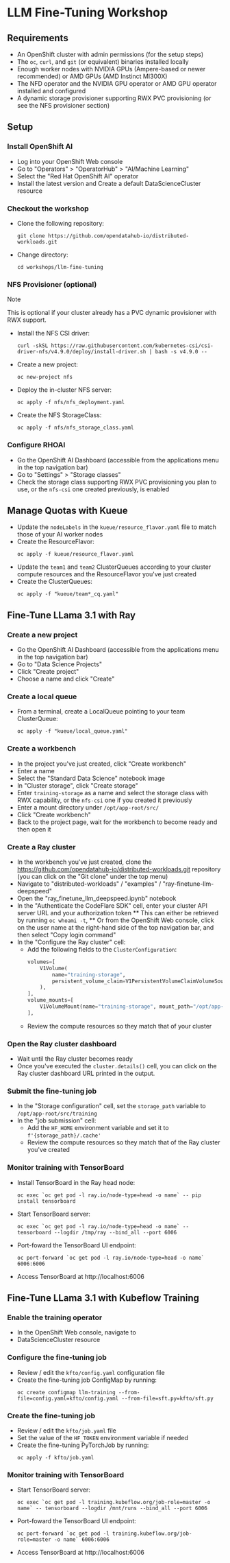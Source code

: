 # LLM Fine-Tuning Workshop

## Requirements

* An OpenShift cluster with admin permissions (for the setup steps)
* The `oc`, `curl`, and `git` (or equivalent) binaries installed locally
* Enough worker nodes with NVIDIA GPUs (Ampere-based or newer recommended) or AMD GPUs (AMD Instinct MI300X)
* The NFD operator and the NVIDIA GPU operator or AMD GPU operator installed and configured 
* A dynamic storage provisioner supporting RWX PVC provisioning (or see the NFS provisioner section)

## Setup

### Install OpenShift AI

* Log into your OpenShift Web console
* Go to "Operators" > "OperatorHub" > "AI/Machine Learning"
* Select the "Red Hat OpenShift AI" operator
* Install the latest version and Create a default DataScienceCluster resource

### Checkout the workshop

* Clone the following repository:
    ```console
    git clone https://github.com/opendatahub-io/distributed-workloads.git
    ```
* Change directory:
    ```console
    cd workshops/llm-fine-tuning
    ```

### NFS Provisioner (optional)

> [!NOTE]
> This is optional if your cluster already has a PVC dynamic provisioner with RWX support.

* Install the NFS CSI driver:
    ```console
    curl -skSL https://raw.githubusercontent.com/kubernetes-csi/csi-driver-nfs/v4.9.0/deploy/install-driver.sh | bash -s v4.9.0 --
    ```
* Create a new project:
    ```console
    oc new-project nfs
    ```
* Deploy the in-cluster NFS server:
    ```console
    oc apply -f nfs/nfs_deployment.yaml
    ```
* Create the NFS StorageClass:
    ```console
    oc apply -f nfs/nfs_storage_class.yaml
    ```

### Configure RHOAI

* Go the OpenShift AI Dashboard (accessible from the applications menu in the top navigation bar)
* Go to "Settings" > "Storage classes"
* Check the storage class supporting RWX PVC provisioning you plan to use, or the `nfs-csi` one created previously, is enabled

## Manage Quotas with Kueue

* Update the `nodeLabels` in the `kueue/resource_flavor.yaml` file to match those of your AI worker nodes
* Create the ResourceFlavor:
    ```console
    oc apply -f kueue/resource_flavor.yaml
    ```
* Update the `team1` and `team2` ClusterQueues according to your cluster compute resources and the ResourceFlavor you've just created
* Create the ClusterQueues:
    ```console
    oc apply -f "kueue/team*_cq.yaml"
    ```

## Fine-Tune LLama 3.1 with Ray

### Create a new project

* Go the OpenShift AI Dashboard (accessible from the applications menu in the top navigation bar)
* Go to "Data Science Projects"
* Click "Create project"
* Choose a name and click "Create"

### Create a local queue

* From a terminal, create a LocalQueue pointing to your team ClusterQueue:
    ```console
    oc apply -f "kueue/local_queue.yaml"
    ```

### Create a workbench

* In the project you've just created, click "Create workbench"
* Enter a name
* Select the "Standard Data Science" notebook image
* In "Cluster storage", click "Create storage"
* Enter `training-storage` as a name and select the storage class with RWX capability, or the `nfs-csi` one if you created it previously
* Enter a mount directory under `/opt/app-root/src/`
* Click "Create workbench"
* Back to the project page, wait for the workbench to become ready and then open it

### Create a Ray cluster

* In the workbench you've just created, clone the https://github.com/opendatahub-io/distributed-workloads.git repository (you can click on the "Git clone" under the top menu)
* Navigate to "distributed-workloads" / "examples" / "ray-finetune-llm-deepspeed"
* Open the "ray_finetune_llm_deepspeed.ipynb" notebook
* In the "Authenticate the CodeFlare SDK" cell, enter your cluster API server URL and your authorization token
** This can either be retrieved by running `oc whoami -t`,
** Or from the OpenShift Web console, click on the user name at the right-hand side of the top navigation bar, and then select "Copy login command"
* In the "Configure the Ray cluster" cell:
    * Add the following fields to the `ClusterConfiguration`:
        ```python
        volumes=[
            V1Volume(
                name="training-storage",
                persistent_volume_claim=V1PersistentVolumeClaimVolumeSource(claim_name="training-storage"),
            ),
        ],
        volume_mounts=[
            V1VolumeMount(name="training-storage", mount_path="/opt/app-root/src/training/"),
        ],
        ```
    * Review the compute resources so they match that of your cluster

### Open the Ray cluster dashboard

* Wait until the Ray cluster becomes ready
* Once you've executed the `cluster.details()` cell, you can click on the Ray cluster dashboard URL printed in the output.

### Submit the fine-tuning job

* In the "Storage configuration" cell, set the `storage_path` variable to `/opt/app-root/src/training`
* In the "job submission" cell:
    * Add the `HF_HOME` environment variable and set it to `f'{storage_path}/.cache'`
    * Review the compute resources so they match that of the Ray cluster you've created

### Monitor training with TensorBoard

* Install TensorBoard in the Ray head node:
    ```console
    oc exec `oc get pod -l ray.io/node-type=head -o name` -- pip install tensorboard
    ```
* Start TensorBoard server:
    ```console
    oc exec `oc get pod -l ray.io/node-type=head -o name` -- tensorboard --logdir /tmp/ray --bind_all --port 6006
    ```
* Port-foward the TensorBoard UI endpoint:
    ```console
    oc port-forward `oc get pod -l ray.io/node-type=head -o name` 6006:6006
    ```
* Access TensorBoard at http://localhost:6006

## Fine-Tune LLama 3.1 with Kubeflow Training

### Enable the training operator

* In the OpenShift Web console, navigate to
* DataScienceCluster resource

### Configure the fine-tuning job

* Review / edit the `kfto/config.yaml` configuration file
* Create the fine-tuning job ConfigMap by running:
    ```console
    oc create configmap llm-training --from-file=config.yaml=kfto/config.yaml --from-file=sft.py=kfto/sft.py
    ```

### Create the fine-tuning job

* Review / edit the `kfto/job.yaml` file
* Set the value of the `HF_TOKEN` environment variable if needed
* Create the fine-tuning PyTorchJob by running:
    ```
    oc apply -f kfto/job.yaml
    ```

### Monitor training with TensorBoard

* Start TensorBoard server:
    ```console
    oc exec `oc get pod -l training.kubeflow.org/job-role=master -o name` -- tensorboard --logdir /mnt/runs --bind_all --port 6006
    ```
* Port-foward the TensorBoard UI endpoint:
    ```console
    oc port-forward `oc get pod -l training.kubeflow.org/job-role=master -o name` 6006:6006
    ```
* Access TensorBoard at http://localhost:6006
